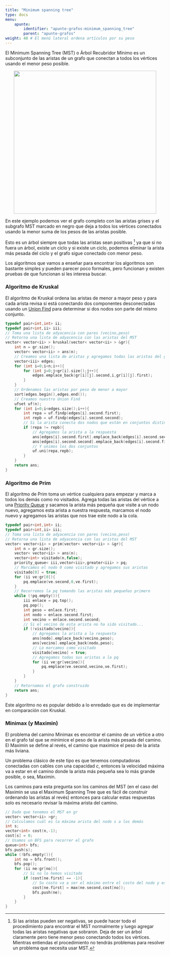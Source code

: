 ```yaml
---
title: "Minimum spanning tree"
type: docs
menu:
    apunte:
        identifier: "apunte-grafos-minimum_spanning_tree"
        parent: "apunte-grafos"
weight: 40 # El menú lateral ordena artículos por su peso
---
```

El Minimum Spanning Tree (MST) o Árbol Recubridor Mínimo es un subconjunto de las aristas de un grafo que conectan a todos los vértices usando el menor peso posible.

<center> <img class="invertible" src="../mst.png" width="450"/> </center>

En este ejemplo podemos ver el grafo completo con las aristas grises y el subgrafo MST marcado en negro que deja a todos los vértices conectados usando la menor suma de los pesos de las aristas posible.

Esto es un árbol siempre que todas las aristas sean positivas [^1] ya que si no fuera un árbol, existe un ciclo y si existe un ciclo, podemos eliminar la arista más pesada del ciclo y el grafo sigue conectado con menor peso.

Los algoritmos que vamos a enseñar para encontrar los algoritmos son bastante simples y pueden parecer poco formales, pero funcionan y existen pruebas de que funcionan si les interesa buscar.
 
### Algoritmo de Kruskal

El algoritmo de Kruskal ordena las aristas de menor a mayor peso y para cada arista revisa si está conectando dos componentes desconectadas usando un [Union Find](https://uchile.progcomp.cl/docs/ds/unionfind/) para determinar si dos nodos son parte del mismo conjunto.

```c++
typedef pair<int,int> ii;
typedef pair<int,ii> iii;
// Toma una lista de adyacencia con pares (vecino,peso)
// Retorna una lista de adyacencia con las aristas del MST
vector< vector<ii> > kruskal(vector< vector<ii> > &gr){
	int n = gr.size();
	vector< vector<ii> > ans(n);
	// Creamos una lista de aristas y agregamos todas las aristas del grafo
	vector<iii> edges;
	for (int i=0;i<n;i++){
		for (int j=0;j<gr[i].size();j++){
			edges.emplace_back(gr[i][j].second,i,gr[i][j].first);
		}
	}
	// Ordenamos las aristas por peso de menor a mayor
	sort(edges.begin(),edges.end());
	// Creamos nuestro Union Find
	ufset uf(n);
	for (int i=0;i<edges.size();i++){
		int repa = uf.findp(edges[i].second.first);
		int repb = uf.findp(edges[i].second.second);
		// Si la arista conecta dos nodos que están en conjuntos distintos
		if (repa != repb){
			// Agregamos la arista a la respuesta
			ans[edges[i].second.first].emplace_back(edges[i].second.second,edges[i].first);
			ans[edges[i].second.second].emplace_back(edges[i].second.first,edges[i].first);
			// Y unimos los dos conjuntos
			uf.uni(repa,repb);
		}
	}
	return ans;
}
```

### Algoritmo de Prim

El algoritmo de Prim toma un vértice cualquiera para empezar y marca a todos los demás como no visitados. Agrega todas las aristas del vértice a una [Priority Queue](https://uchile.progcomp.cl/docs/stl/priority_queue/) y sacamos la arista más pequeña que visite a un nodo nuevo, agregamos esta arista a nuestra respuesta, marcamos el nodo nuevo y agregamos las aristas que nos trae este nodo a la cola.

```c++
typedef pair<int,int> ii;
typedef pair<int,ii> iii;
// Toma una lista de adyacencia con pares (vecino,peso)
// Retorna una lista de adyacencia con las aristas del MST
vector< vector<ii> > prim(vector< vector<ii> > &gr){
    int n = gr.size();
    vector< vector<ii> > ans(n);
    vector<int> visitado(n,false);
    priority_queue< iii,vector<iii>,greater<iii> > pq;
    // Marcamos el nodo 0 como visitado y agregamos sus aristas
    visitado[0] = true;
    for (ii ve:gr[0]){
        pq.emplace(ve.second,0,ve.first);
    }
    // Recorremos la pq tomando las aristas más pequeñas primero
    while (!pq.empty()){
        iii enlace = pq.top();
        pq.pop();
        int peso = enlace.first;
        int nodo = enlace.second.first;
        int vecino = enlace.second.second;
        // Si el vecino de esta arista no ha sido visitado...
        if (!visitado[vecino]){
            // Agregamos la arista a la respuesta
            ans[nodo].emplace_back(vecino,peso);
            ans[vecino].emplace_back(nodo,peso);
            // Lo marcamos como visitado
            visitado[vecino] = true;
            // Agregamos todas sus aristas a la pq
            for (ii ve:gr[vecino]){
                pq.emplace(ve.second,vecino,ve.first);
            }
        }
    }
    // Retornamos el grafo construido
    return ans;
}
```

Este algoritmo no es popular debido a lo enredado que es de implementar en comparación con Kruskal.

### Minimax (y Maximin)

El problema del camino Minimax es encontrar el camino de un vértice a otro en el grafo tal que se minimice el peso de la arista más pesada del camino. El Maximin se define al revés, el camino que maximice el peso de la arista más liviana.

Un problema clásico de este tipo es que tenemos computadoras conectadas con cables con una capacidad $c$, entonces la velocidad máxima va a estar en el camino donde la arista más pequeña sea lo más grande posible, o sea, Maximin.

Los caminos para esta pregunta son los caminos del MST (en el caso del Maximin se usa el Maximum Spanning Tree que es fácil de construir ordenando las aristas al revés) entonces para calcular estas respuestas solo es necesario revisar la máxima arista del camino.

```c++
// Dado que tenemos el MST en gr
vector< vector<ii> >gr;
// Calculamos cuál es la máxima arista del nodo s a los demás
int s;
vector<int> cost(n,-1);
cost[s] = 0;
// Usamos un BFS para recorrer el grafo
queue<int> bfs;
bfs.push(s);
while (!bfs.empty()){
	int no = bfs.front();
	bfs.pop();
	for (ii ne:gr[no]){
		// Si no lo hemos visitado
		if (cost[ne.first] == -1){
			// Su costo va a ser el máximo entre el costo del nodo y esta nueva arista
			cost[ne.first] = max(ne.second,cost[no]);
			bfs.push(ne);
		}
	}
}
```

[^1]: Si las aristas pueden ser negativas, se puede hacer todo el procedimiento para encontrar el MST normalmente y luego agregar todas las aristas negativas que sobraron. Deja de ser un árbol claramente pero tiene menor peso conectando todos los vértices. Mientras entiendas el procedimiento no tendrás problemas para resolver un problema que necesita usar MST.